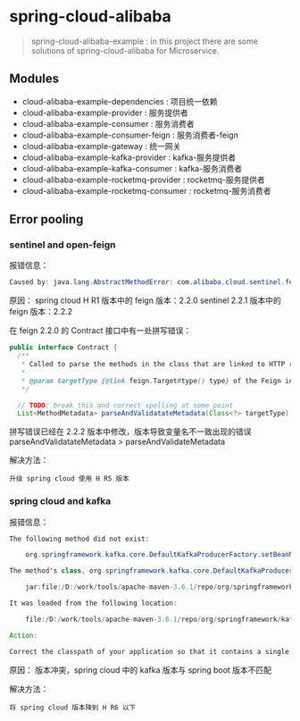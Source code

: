 # spring-cloud-alibaba

> spring-cloud-alibaba-example : in this project there are some solutions of spring-cloud-alibaba for Microservice.

## Modules

- cloud-alibaba-example-dependencies : 项目统一依赖
- cloud-alibaba-example-provider : 服务提供者
- cloud-alibaba-example-consumer : 服务消费者
- cloud-alibaba-example-consumer-feign : 服务消费者-feign
- cloud-alibaba-example-gateway : 统一网关
- cloud-alibaba-example-kafka-provider : kafka-服务提供者
- cloud-alibaba-example-kafka-consumer : kafka-服务消费者
- cloud-alibaba-example-rocketmq-provider : rocketmq-服务提供者
- cloud-alibaba-example-rocketmq-consumer : rocketmq-服务消费者

## Error pooling

### sentinel and open-feign
报错信息：

```java
Caused by: java.lang.AbstractMethodError: com.alibaba.cloud.sentinel.feign.SentinelContractHolder.parseAndValidatateMetadata(Ljava/lang/Class;)Ljava/util/List;
```

原因：
spring cloud H R1 版本中的 feign 版本：2.2.0
sentinel 2.2.1 版本中的 feign 版本：2.2.2

在 feign 2.2.0 的 Contract 接口中有一处拼写错误：
```java
public interface Contract {
  /**
   * Called to parse the methods in the class that are linked to HTTP requests.
   *
   * @param targetType {@link feign.Target#type() type} of the Feign interface.
   */

  // TODO: break this and correct spelling at some point
  List<MethodMetadata> parseAndValidatateMetadata(Class<?> targetType);
```
拼写错误已经在 2.2.2 版本中修改，版本导致变量名不一致出现的错误 parseAndValidatateMetadata > parseAndValidateMetadata

解决方法：
    
    升级 spring cloud 使用 H R5 版本

### spring cloud and kafka

报错信息：
```java
The following method did not exist:

    org.springframework.kafka.core.DefaultKafkaProducerFactory.setBeanName(Ljava/lang/String;)V

The method's class, org.springframework.kafka.core.DefaultKafkaProducerFactory, is available from the following locations:

    jar:file:/D:/work/tools/apache-maven-3.6.1/repo/org/springframework/kafka/spring-kafka/2.3.7.RELEASE/spring-kafka-2.3.7.RELEASE.jar!/org/springframework/kafka/core/DefaultKafkaProducerFactory.class

It was loaded from the following location:

    file:/D:/work/tools/apache-maven-3.6.1/repo/org/springframework/kafka/spring-kafka/2.3.7.RELEASE/spring-kafka-2.3.7.RELEASE.jar

Action:

Correct the classpath of your application so that it contains a single, compatible version of org.springframework.kafka.core.DefaultKafkaProducerFactory
```

原因： 版本冲突，spring cloud 中的 kafka 版本与 spring boot 版本不匹配

解决方法：

    将 spring cloud 版本降到 H R6 以下